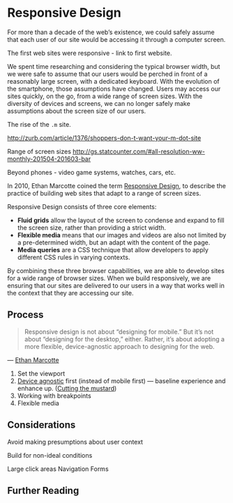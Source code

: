# Responsive Design

For more than a decade of the web’s existence, we could safely assume that each user of our site would be accessing it through a computer screen. 

The first web sites were responsive - link to first website.

We spent time researching and considering the typical browser width, but we were safe to assume that our users would be perched in front of a reasonably large screen, with a dedicated keyboard. With the evolution of the smartphone, those assumptions have changed. Users may access our sites quickly, on the go, from a wide range of screen sizes. With the diversity of devices and screens, we can no longer safely make assumptions about the screen size of our users.

The rise of the `.m` site.

http://zurb.com/article/1376/shoppers-don-t-want-your-m-dot-site

Range of screen sizes http://gs.statcounter.com/#all-resolution-ww-monthly-201504-201603-bar

Beyond phones - video game systems, watches, cars, etc.

In 2010, Ethan Marcotte coined the term [Responsive Design](http://alistapart.com/article/responsive-web-design), to describe the practice of building web sites that adapt to a range of screen sizes. 

Responsive Design consists of three core elements:

- **Fluid grids** allow the layout of the screen to condense and expand to fill the screen size, rather than providing a strict width.
- **Flexible media** means that our images and videos are also not limited by a pre-determined width, but an adapt with the content of the page.
- **Media queries** are a CSS technique that allow developers to apply different CSS rules in varying contexts.

By combining these three browser capabilities, we are able to develop sites for a wide range of browser sizes. When we build responsively, we are ensuring that our sites are delivered to our users in a way that works well in the context that they are accessing our site.

## Process

> Responsive design is not about “designing for mobile.” But it’s not about “designing for the desktop,” either. Rather, it’s about adopting a more flexible, device-agnostic approach to designing for the web.

— [Ethan Marcotte](http://unstoppablerobotninja.com/entry/toffee-nosed/)

1. Set the viewport
2. [Device agnostic](http://trentwalton.com/2014/03/10/device-agnostic/) first (instead of mobile first) — baseline experience and enhance up. ([Cutting the mustard](http://responsivenews.co.uk/post/18948466399/cutting-the-mustard))
2. Working with breakpoints
3. Flexible media

## Considerations

Avoid making presumptions about user context

Build for non-ideal conditions

Large click areas
Navigation
Forms

## Further Reading